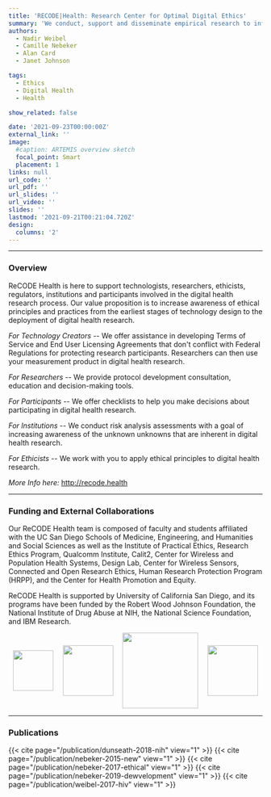 ```yaml
---
title: 'RECODE|Health: Research Center for Optimal Digital Ethics'
summary: 'We conduct, support and disseminate empirical research to inform ethical digital health research practices.'
authors: 
  - Nadir Weibel
  - Camille Nebeker
  - Alan Card
  - Janet Johnson

tags:
  - Ethics
  - Digital Health
  - Health

show_related: false

date: '2021-09-23T00:00:00Z'
external_link: ''
image:
  #caption: ARTEMIS overview sketch
  focal_point: Smart
  placement: 1
links: null
url_code: ''
url_pdf: ''
url_slides: ''
url_video: ''
slides: ''
lastmod: '2021-09-21T00:21:04.720Z'
design:
  columns: '2'
---
```


------

### Overview

ReCODE Health is here to support technologists, researchers, ethicists, regulators, institutions and participants involved in the digital health research process. Our value proposition is to increase awareness of ethical principles and practices from the earliest stages of technology design to the deployment of digital health research.

*For Technology Creators* -- We offer assistance in developing Terms of Service and End User Licensing Agreements that don't conflict with Federal Regulations for protecting research participants. Researchers can then use your measurement product in digital health research.

*For Researchers* -- We provide protocol development consultation, education and decision-making tools.

*For Participants* -- We offer checklists to help you make decisions about participating in digital health research.

*For Institutions* -- We conduct risk analysis assessments with a goal of increasing awareness of the unknown unknowns that are inherent in digital health research.

*For Ethicists* -- We work with you to apply ethical principles to digital health research.

*More Info here:* http://recode.health

------

### Funding and External Collaborations
Our ReCODE Health team is composed of faculty and students affiliated with the UC San Diego Schools of Medicine, Engineering, and Humanities and Social Sciences as well as the Institute of Practical Ethics, Research Ethics Program, Qualcomm Institute, Calit2, Center for Wireless and Population Health Systems, Design Lab, Center for Wireless Sensors, Connected and Open Research Ethics, Human Research Protection Program (HRPP), and the Center for Health Promotion and Equity.

ReCODE Health is supported by University of California San Diego, and its programs have been funded by the Robert Wood Johnson Foundation, the National Institute of Drug Abuse at NIH, the National Science Foundation, and IBM Research.

<div style="display: flex; justify-content:space-around; align-items: center;">
<img src="/images/rwjf_logo.png" style="height: 80px;"> 
<img src="/images/nih-nida.jpg" style="height: 100px;"> 
<img src="/images/NSF_Logo.png" style="height: 150px;">
<img src="/images/ibm.jpg" style="height: 100px;"> 
</div>

------

### Publications

{{< cite page="/publication/dunseath-2018-nih" view="1" >}}
{{< cite page="/publication/nebeker-2015-new" view="1" >}}
{{< cite page="/publication/nebeker-2017-ethical" view="1" >}}
{{< cite page="/publication/nebeker-2019-dewvelopment" view="1" >}}
{{< cite page="/publication/weibel-2017-hiv" view="1" >}}
